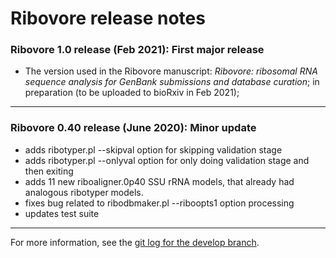 # Ribovore release notes 

### Ribovore 1.0 release (Feb 2021): First major release
  * The version used in the Ribovore manuscript: *Ribovore: ribosomal
    RNA sequence analysis for GenBank submissions and database curation*;
    in preparation (to be uploaded to bioRxiv in Feb 2021);

---

### Ribovore 0.40 release (June 2020): Minor update
  * adds ribotyper.pl --skipval option for skipping validation stage
  * adds ribotyper.pl --onlyval option for only doing validation stage
    and then exiting
  * adds 11 new riboaligner.0p40 SSU rRNA models, that already had
    analogous ribotyper models.
  * fixes bug related to ribodbmaker.pl --riboopts1 option processing
  * updates test suite

---

For more information, see the [git log for the develop
branch](https://github.com/nawrockie/vadr/commits/develop).


